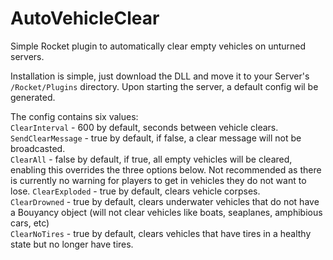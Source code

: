 # AutoVehicleClear
Simple Rocket plugin to automatically clear empty vehicles on unturned servers.

Installation is simple, just download the DLL and move it to your Server's `/Rocket/Plugins` directory. Upon starting the server, a default config wil be generated.

The config contains six values:  
`ClearInterval` - 600 by default, seconds between vehicle clears.  
`SendClearMessage` - true by default, if false, a clear message will not be broadcasted.  
`ClearAll` - false by default, if true, all empty vehicles will be cleared, enabling this overrides the three options below. Not recommended as there is currently no warning for players to get in vehicles they do not want to lose.
`ClearExploded` - true by default, clears vehicle corpses.  
`ClearDrowned` - true by default, clears underwater vehicles that do not have a Bouyancy object (will not clear vehicles like boats, seaplanes, amphibious cars, etc)  
`ClearNoTires` - true by default, clears vehicles that have tires in a healthy state but no longer have tires.
